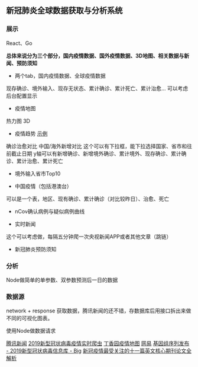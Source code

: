 ## 新冠肺炎全球数据获取与分析系统

### 展示

React、Go

**总体来说分为三个部分，国内疫情数据、国外疫情数据、3D地图、相关数据与新闻、预防须知**

+ 两个tab，国内疫情数据、全球疫情数据
  
现存确诊、境外输入、现存无状态、累计确诊、累计死亡、累计治愈...
可以考虑后台配置显示

+ 疫情地图

热力图
3D

+ 疫情趋势 [示例](https://cn.bing.com/search?q=%E6%96%B0%E5%86%A0%E8%82%BA%E7%82%8E%E7%96%AB%E6%83%85%E6%95%B0%E6%8D%AE%E8%8E%B7%E5%8F%96&qs=n&form=QBRE&sp=-1&pq=%E6%96%B0%E5%86%A0%E8%82%BA%E7%82%8E%E7%96%AB%E6%83%85%E6%95%B0%E6%8D%AE&sc=0-8&sk=&cvid=22AE7530D5D349B18E7CCA337B885A17) 

确诊治愈对比
中国/海外新增对比
这个可以有下拉框，能下拉选择国家、省市和往前截止日期
y轴可以有新增确诊、新增境外确诊、累计境外、现存确诊、累计确诊、累计治愈、累计死亡

+ 境外输入省市Top10
  
+ 中国疫情（包括港澳台）

可以是一个表，地区、现有确诊、累计确诊（对比较昨日）、治愈、死亡

+ nCov确认病例与疑似病例曲线

+ 实时新闻

这个可以考虑做，每隔五分钟爬一次央视新闻APP或者其他文章（跳链）

+ 新冠肺炎预防须知

### 分析

Node做简单的单参数、双参数预测后一日的数据

### 数据源 

network + response 获取数据，腾讯新闻的还不错，存数据库后用接口拆出来做不同的可视化图表。

使用Node做数据请求

[腾讯新闻](https://news.qq.com/zt2020/page/feiyan.htm#/global)
[2019新型冠状病毒疫情实时爬虫](https://github.com/BlankerL/DXY-COVID-19-Crawler)
[丁香园疫情地图](https://ncov.dxy.cn/ncovh5/view/pneumonia)
[网易](https://wp.m.163.com/163/page/news/virus_report/index.html?_nw_=1&_anw_=1)
[基因组序列发布 - 2019新型冠状病毒信息库 - Big](https://bigd.big.ac.cn/ncov/release_genome)
[新冠疫情最受关注的十一篇英文核心期刊论文全解析](https://med.sina.com/article_detail_103_2_77604.html)
